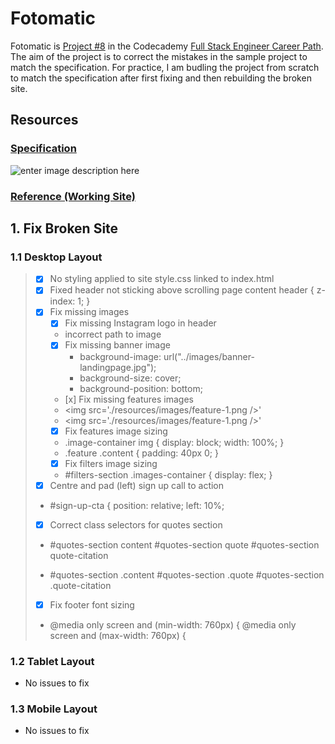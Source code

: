 # Fotomatic
Fotomatic is [Project #8](https://www.codecademy.com/journeys/full-stack-engineer/paths/fscj-22-web-development-foundations/tracks/fscj-22-making-a-website-responsive/modules/wdcp-22-learn-css-documentation-and-debugging-679e7a04-ff8b-4693-a364-fa420794d1be/informationals/f1-2-c1p1-fotomatic) in the Codecademy [Full Stack Engineer Career Path](https://www.codecademy.com/career-journey/full-stack-engineer).  The aim of the project is to correct the mistakes in the sample project to match the specification.  For practice, I am budling the project from scratch to match the specification after first fixing and then rebuilding the broken site.

## Resources
### [Specification](https://content.codecademy.com/courses/freelance-1/capstone-1/specs/fotomatic_spec_landing_v2.png?_gl=1*zz9e2o*_ga*MjI5MTY3NjMzLjE2NjQxNzE0MTU.*_ga_3LRZM6TM9L*MTY3NzY0NTY2Ny42Mi4xLjE2Nzc2NDcyNTMuNDMuMC4w)
![enter image description here](https://content.codecademy.com/courses/freelance-1/capstone-1/specs/fotomatic_spec_landing_v2.png?_gl=1*zz9e2o*_ga*MjI5MTY3NjMzLjE2NjQxNzE0MTU.*_ga_3LRZM6TM9L*MTY3NzY0NTY2Ny42Mi4xLjE2Nzc2NDcyNTMuNDMuMC4w)

### [Reference (Working Site)](https://content.codecademy.com/courses/freelance-1/capstone-1/solution/index.html?_gl=1*t7f2ie*_ga*MjI5MTY3NjMzLjE2NjQxNzE0MTU.*_ga_3LRZM6TM9L*MTY3NzY0OTkyOS42My4xLjE2Nzc2NTAxMDkuNTcuMC4w)

## 1. Fix Broken Site


 ### 1.1 Desktop Layout
 

>  - [x] No styling applied to site  style.css linked to index.html
>  - [x] Fixed header not sticking above scrolling page content  header  { z-index:  1; }
>  - [x] Fix missing images
> 		- [x] Fix missing Instagram logo in header
> 		-   incorrect path to image
> 		- [x] Fix missing banner image
> 			- background-image:  url("../images/banner-landingpage.jpg");
> 			- background-size:  cover;
> 			- background-position:  bottom;
> 		-	 [x] Fix missing features images
> 		- <img  src='./resources/images/feature-1.png  />'
> 		- 	<img  src='./resources/images/feature-1.png  />' 
> 		- [x] Fix features image sizing
> 		- .image-container  img  {
> 				display:  block;
> 				width:  100%;
> 				}
> 		- .feature  .content  {
> 				padding:  40px  0; 		}
> 		- [x] Fix filters image sizing
> 		- #filters-section  .images-container  { display:  flex; }
> - [x] Centre and pad (left) sign up call to action
>  - #sign-up-cta  { position:  relative; left:  10%;
>  - [x] Correct class selectors for quotes section
>  -  #quotes-section content 
> #quotes-section quote 
> #quotes-section quote-citation
> 
>  - #quotes-section .content 
> #quotes-section .quote 
> #quotes-section .quote-citation
> 
>  - [x] Fix footer font sizing
>  - @media  only  screen  and  (min-width:  760px)  { @media  only  screen  and  (max-width:  760px)  {

### 1.2 Tablet Layout
- No issues to fix
### 1.3 Mobile Layout
- No issues to fix

